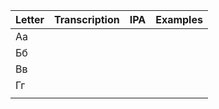 
| Letter | Transcription | IPA | Examples |
| ------ | ------------- | --- | -------- |
| Аа     |               |     |          |
| Бб     |               |     |          |
| Вв     |               |     |          |
| Гг     |               |     |          |
|        |               |     |          |
